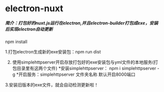 # electron-nuxt
##### 简介：打包好的nuxt.js运行在electron,并且electron-builder打包成exe，安装后实现electron自动更新


npm install

1.打包electron生成新的exe安装包：npm run dist

2. 使用simplehttpserver开启存放打包好的exe安装包与yml文件的本地服务(打包目录里有这两个文件)
    *安装simplehttpserver： npm i simplehttpserver -g
    *开启服务：simplehttpserver 文件夹名称 默认开启8000端口
    
    
3.安装旧版本的exe文件，就会自动检测更新啦！
